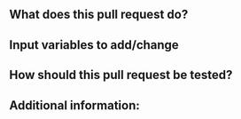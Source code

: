 ## What does this pull request do?


## Input variables to add/change


## How should this pull request be tested?


## Additional information:

